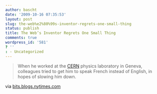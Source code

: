 ```yaml
---
author: bascht
date: '2009-10-16 07:35:53'
layout: post
slug: the-web%e2%80%99s-inventor-regrets-one-small-thing
status: publish
title: The Web’s Inventor Regrets One Small Thing
comments: true
wordpress_id: '581'
? ''
: - Uncategorized
---
```


> When he worked at the
> [CERN](http://topics.nytimes.com/top/reference/timestopics/organizations/c/cern/index.html?inline=nyt-org "More articles about CERN.")
> physics laboratory in Geneva, colleagues tried to get him to speak
> French instead of English, in hopes of slowing him down.

via
[bits.blogs.nytimes.com](http://bits.blogs.nytimes.com/2009/10/12/the-webs-inventor-regrets-one-small-thing/?src=twt&twt=nytimesbits)




